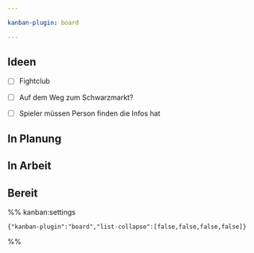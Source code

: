 ```yaml
---

kanban-plugin: board

---
```


## Ideen

- [ ] Fightclub
- [ ] Auf dem Weg zum Schwarzmarkt?
- [ ] Spieler müssen Person finden die Infos hat


## In Planung



## In Arbeit



## Bereit





%% kanban:settings
```
{"kanban-plugin":"board","list-collapse":[false,false,false,false]}
```
%%